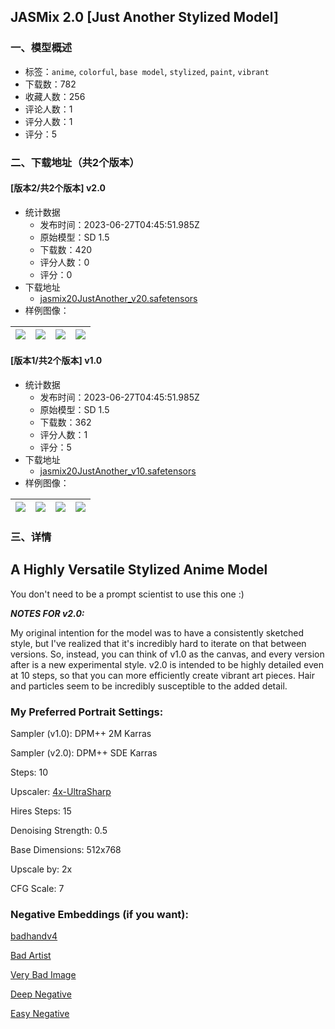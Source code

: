 ## JASMix 2.0 [Just Another Stylized Model]
### 一、模型概述

- 标签：`anime`, `colorful`, `base model`, `stylized`, `paint`, `vibrant`
- 下载数：782
- 收藏人数：256
- 评论人数：1
- 评分人数：1
- 评分：5

### 二、下载地址（共2个版本）

#### [版本2/共2个版本] v2.0

- 统计数据
  - 发布时间：2023-06-27T04:45:51.985Z
  - 原始模型：SD 1.5
  - 下载数：420
  - 评分人数：0
  - 评分：0
- 下载地址
  - [jasmix20JustAnother_v20.safetensors](https://civitai.com/api/download/models/63901)
- 样例图像：

| <img src="https://image.civitai.com/xG1nkqKTMzGDvpLrqFT7WA/b29f9cb6-d454-43c1-aef3-aa452f4d3f7f/width=450/705856.jpeg" /> | <img src="https://image.civitai.com/xG1nkqKTMzGDvpLrqFT7WA/831cd838-813b-4d91-b71a-6a33a4c22928/width=450/705855.jpeg" /> | <img src="https://image.civitai.com/xG1nkqKTMzGDvpLrqFT7WA/826d170a-7e73-4d84-9f44-ad1bc913a649/width=450/705853.jpeg" /> | <img src="https://image.civitai.com/xG1nkqKTMzGDvpLrqFT7WA/79c4bb74-9def-4a0d-9c98-4f4eecd4a0ac/width=450/705854.jpeg" /> |
| ---- | ---- | ---- | ---- |

#### [版本1/共2个版本] v1.0

- 统计数据
  - 发布时间：2023-06-27T04:45:51.985Z
  - 原始模型：SD 1.5
  - 下载数：362
  - 评分人数：1
  - 评分：5
- 下载地址
  - [jasmix20JustAnother_v10.safetensors](https://civitai.com/api/download/models/49631)
- 样例图像：

| <img src="https://image.civitai.com/xG1nkqKTMzGDvpLrqFT7WA/d628c88b-087f-4f34-9751-29ff125b0abc/width=450/1027341.jpeg" /> | <img src="https://image.civitai.com/xG1nkqKTMzGDvpLrqFT7WA/14767855-4703-47ce-d48b-c7eb90defc00/width=450/533759.jpeg" /> | <img src="https://image.civitai.com/xG1nkqKTMzGDvpLrqFT7WA/1d146e76-3315-489a-48eb-67be015ffb00/width=450/533770.jpeg" /> | <img src="https://image.civitai.com/xG1nkqKTMzGDvpLrqFT7WA/df88666d-d0bf-4791-6a0b-229a13ca0600/width=450/533781.jpeg" /> |
| ---- | ---- | ---- | ---- |


### 三、详情
<h2>A Highly Versatile Stylized Anime Model</h2><p>You don't need to be a prompt scientist to use this one :)</p><p></p><p><strong><em>NOTES FOR v2.0:</em></strong></p><p>My original intention for the model was to have a consistently sketched style, but I've realized that it's incredibly hard to iterate on that between versions. So, instead, you can think of v1.0 as the canvas, and every version after is a new experimental style. v2.0 is intended to be highly detailed even at 10 steps, so that you can more efficiently create vibrant art pieces. Hair and particles seem to be incredibly susceptible to the added detail.</p><h3>My Preferred Portrait Settings:</h3><p>Sampler (v1.0): DPM++ 2M Karras</p><p>Sampler (v2.0): DPM++ SDE Karras</p><p>Steps: 10</p><p>Upscaler: <a target="_blank" rel="ugc" href="https://huggingface.co/lokCX/4x-Ultrasharp/tree/main">4x-UltraSharp</a></p><p>Hires Steps: 15</p><p>Denoising Strength: 0.5</p><p>Base Dimensions: 512x768</p><p>Upscale by: 2x</p><p>CFG Scale: 7<br /></p><h3>Negative Embeddings (if you want):</h3><p><a target="_blank" rel="ugc" href="https://civitai.com/models/16993/badhandv4-animeillustdiffusion">badhandv4</a></p><p><a target="_blank" rel="ugc" href="https://civitai.com/models/5224/bad-artist-negative-embedding">Bad Artist</a></p><p><a target="_blank" rel="ugc" href="https://civitai.com/models/11772/verybadimagenegative">Very Bad Image</a></p><p><a target="_blank" rel="ugc" href="https://civitai.com/models/4629/deep-negative-v1x">Deep Negative</a></p><p><a target="_blank" rel="ugc" href="https://civitai.com/models/7808/easynegative">Easy Negative</a></p>